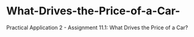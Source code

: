 # What-Drives-the-Price-of-a-Car-
Practical Application 2 - Assignment 11.1: What Drives the Price of a Car?
